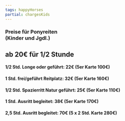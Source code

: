 ```yaml
---
tags: happyHorses
partial: chargesKids
---
```


### Preise für Ponyreiten<br/>(Kinder und Jgdl.)

## ab 20€ für 1/2 Stunde

#### 1/2 Std. Longe oder geführt: 22€ (5er Karte 100€)

#### 1 Std. frei/geführt Reitplatz: 32€ (5er Karte 160€)

#### 1/2 Std. Spazierritt Natur geführt: 25€ (5er Karte 110€)

#### 1 Std. Ausritt begleitet: 38€ (5er Karte 170€)

#### 2,5 Std. Ausritt begleitet: 70€ (5 x 2 Std. Karte 280€)
